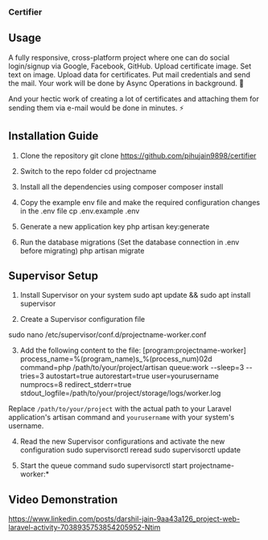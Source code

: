### Certifier ###

## Usage
A fully responsive, cross-platform project where one can do social login/signup via Google, Facebook, GitHub.
Upload certificate image.
Set text on image.
Upload data for certificates.
Put mail credentials and send the mail.
Your work will be done by Async Operations in background. 🛫

And your hectic work of creating a lot of certificates and attaching them for sending them via e-mail would be done in minutes. ⚡

## Installation Guide

1. Clone the repository
git clone https://github.com/pihujain9898/certifier

2. Switch to the repo folder
cd projectname

3. Install all the dependencies using composer
composer install

4. Copy the example env file and make the required configuration changes in the .env file
cp .env.example .env

5. Generate a new application key
php artisan key:generate

6. Run the database migrations (Set the database connection in .env before migrating)
php artisan migrate


## Supervisor Setup
1. Install Supervisor on your system
sudo apt update && sudo apt install supervisor

2. Create a Supervisor configuration file

sudo nano /etc/supervisor/conf.d/projectname-worker.conf

3. Add the following content to the file:
[program:projectname-worker] process_name=%(program_name)s_%(process_num)02d command=php /path/to/your/project/artisan queue:work --sleep=3 --tries=3 autostart=true autorestart=true user=yourusername numprocs=8 redirect_stderr=true stdout_logfile=/path/to/your/project/storage/logs/worker.log

Replace `/path/to/your/project` with the actual path to your Laravel application's artisan command and `yourusername` with your system's username.

4. Read the new Supervisor configurations and activate the new configuration
sudo supervisorctl reread sudo supervisorctl update

5. Start the queue command
sudo supervisorctl start projectname-worker:*

## Video Demonstration
https://www.linkedin.com/posts/darshil-jain-9aa43a126_project-web-laravel-activity-7038935753854205952-Ntim
